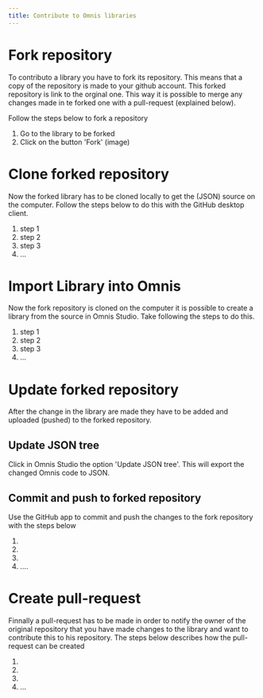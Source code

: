 ```yaml
---
title: Contribute to Omnis libraries
---
```


# Fork repository
To contributo a library you have to fork its repository. This means that a copy of the repository is made to your github account. This forked repository is link to the orginal one. This way it is possible to merge any changes made in te forked one with a pull-request (explained below).

Follow the steps below to fork a repository
1. Go to the library to be forked
1. Click on the button 'Fork' (image)

# Clone forked repository
Now the forked library has to be cloned locally to get the (JSON) source on the computer. Follow the steps below to do this with the GitHub desktop client.

1. step 1
1. step 2
1. step 3
1. ...

# Import Library into Omnis
Now the fork repository is cloned on the computer it is possible to create a library from the source in Omnis Studio. Take following the steps to do this.
1. step 1
1. step 2
1. step 3
1. ...

# Update forked repository
After the change in the library are made they have to be added and uploaded (pushed) to the forked repository.

## Update JSON tree
Click in Omnis Studio the option 'Update JSON tree'. This will export the changed Omnis code to JSON.

## Commit and push to forked repository
Use the GitHub app to commit and push the changes to the fork repository with the steps below

1.
1.
1.
1. ....

# Create pull-request
Finnally a pull-request has to be made in order to notify the owner of the original repository that you have made changes to the library and want to contribute this to his repository. The steps below describes how the pull-request can be created

1.
1.
1.
1. ...

